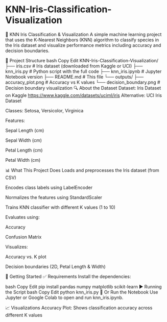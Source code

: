 # KNN-Iris-Classification-Visualization
🌸 KNN Iris Classification & Visualization
A simple machine learning project that uses the K‑Nearest Neighbors (KNN) algorithm to classify species in the Iris dataset and visualize performance metrics including accuracy and decision boundaries.

📂 Project Structure
bash
Copy
Edit
KNN-Iris-Classification-Visualization/
├── iris.csv                  # Iris dataset (downloaded from Kaggle or UCI)
├── knn_iris.py               # Python script with the full code
├── knn_iris.ipynb            # Jupyter Notebook version
├── README.md                 # This file
└── outputs/
    ├── accuracy_plot.png     # Accuracy vs K values
    └── decision_boundary.png # Decision boundary visualization
🔍 About the Dataset
Dataset: Iris Dataset on Kaggle
https://www.kaggle.com/datasets/uciml/iris
Alternative: UCI Iris Dataset

Classes: Setosa, Versicolor, Virginica

Features:

Sepal Length (cm)

Sepal Width (cm)

Petal Length (cm)

Petal Width (cm)

📊 What This Project Does
Loads and preprocesses the Iris dataset (from CSV)

Encodes class labels using LabelEncoder

Normalizes the features using StandardScaler

Trains KNN classifier with different K values (1 to 10)

Evaluates using:

Accuracy

Confusion Matrix

Visualizes:

Accuracy vs. K plot

Decision boundaries (2D, Petal Length & Width)

🚀 Getting Started
✅ Requirements
Install the dependencies:

bash
Copy
Edit
pip install pandas numpy matplotlib scikit-learn
▶️ Running the Script
bash
Copy
Edit
python knn_iris.py
📓 Or Run the Notebook
Use Jupyter or Google Colab to open and run knn_iris.ipynb.

📈 Visualizations
Accuracy Plot: Shows classification accuracy across different K values

